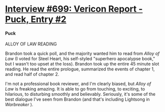 # [Interview #699: Vericon Report - Puck, Entry #2](https://www.theoryland.com/intvmain.php?i=699#2)

#### Puck

ALLOY OF LAW READING
  
Brandon took a quick poll, and the majority wanted him to read from
*Alloy of Law*
(I voted for Steel Heart, his self-styled "superhero apocalypse book," but I wasn't too upset at the loss). Brandon took up the entire 45 minute slot reading. He read the entire prologue, summarized the events of chapter 1, and read half of chapter 2.

I'm not a professional book reviewer, and I'm clearly biased, but
*Alloy of Law*
is freaking amazing. It is able to go from touching, to exciting, to hilarious, to disturbing smoothly and believably. Seriously, it's some of the best dialogue I've seen from Brandon (and that's including Lightsong in
*Warbreaker*
).

